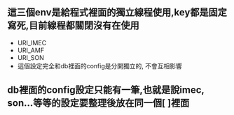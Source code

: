 ## 這三個env是給程式裡面的獨立線程使用,key都是固定寫死,目前線程都關閉沒有在使用

- URI_IMEC
- URI_AMF
- URI_SON
- 這個設定完全和db裡面的config是分開獨立的, 不會互相影響

## db裡面的config設定只能有一筆,也就是說imec, son...等等的設定要整理後放在同一個[ ]裡面